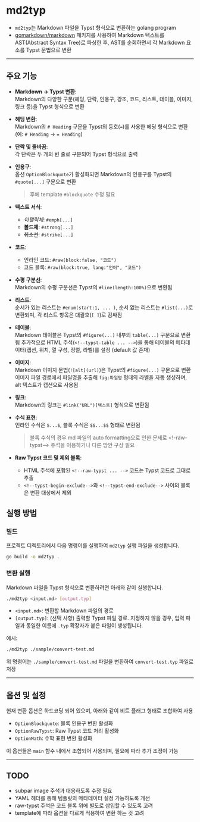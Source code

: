 # md2typ

- `md2typ`는 Markdown 파일을 Typst 형식으로 변환하는 golang program
- [gomarkdown/markdown](https://github.com/gomarkdown/markdown) 패키지를 사용하여 Markdown 텍스트를 AST(Abstract Syntax Tree)로 파싱한 후, AST를 순회하면서 각 Markdown 요소를 Typst 문법으로 변환

---

## 주요 기능

- **Markdown → Typst 변환**:  
  Markdown의 다양한 구문(헤딩, 단락, 인용구, 강조, 코드, 리스트, 테이블, 이미지, 링크 등)을 Typst 형식으로 변환

- **헤딩 변환**:  
  Markdown의 `# Heading` 구문을 Typst의 등호(`=`)를 사용한 헤딩 형식으로 변환 (예: `# Heading` → `= Heading`)

- **단락 및 줄바꿈**:  
  각 단락은 두 개의 빈 줄로 구분되어 Typst 형식으로 출력

- **인용구**:  
  옵션 `OptionBlockquote`가 활성화되면 Markdown의 인용구를 Typst의 `#quote[...]` 구문으로 변환

  > 후에 template `#blockquote` 수정 필요

- **텍스트 서식**:

  - _이탤릭체_: `#emph[...]`
  - **볼드체**: `#strong[...]`
  - ~~취소선~~: `#strike[...]`

- **코드**:

  - 인라인 코드: `#raw(block:false, "코드")`
  - 코드 블록: `#raw(block:true, lang:"언어", "코드")`

- **수평 구분선**:  
  Markdown의 수평 구분선은 Typst의 `#line(length:100%)`으로 변환됨

- **리스트**:  
  순서가 있는 리스트는 `#enum(start:1, ... )`, 순서 없는 리스트는 `#list(...)`로 변환되며, 각 리스트 항목은 대괄호(`[ ]`)로 감싸짐

- **테이블**:  
  Markdown 테이블은 Typst의 `#figure(...)` 내부의 `table(...)` 구문으로 변환됨
  추가적으로 HTML 주석(`<!--typst-table ... -->`)을 통해 테이블의 메타데이터(캡션, 위치, 열 구성, 정렬, 라벨)를 설정 (default 값 존재)

- **이미지**:  
  Markdown 이미지 문법(`![alt](url)`)은 Typst의 `#figure(...)` 구문으로 변환
  이미지 파일 경로에서 파일명을 추출해 `fig:파일명` 형태의 라벨을 자동 생성하며, alt 텍스트가 캡션으로 사용됨

- **링크**:  
  Markdown의 링크는 `#link("URL")[텍스트]` 형식으로 변환됨

- **수식 표현**:  
  인라인 수식은 `$...$`, 블록 수식은 `$$...$$` 형태로 변환됨

  > 블록 수식의 경우 md 파일의 auto formatting으로 인한 문제로 <!-raw-typst--> 주석을 이용하거나 다른 방안 구상 필요

- **Raw Typst 코드 및 제외 블록**:
  - HTML 주석에 포함된 `<!--raw-typst ... -->` 코드는 Typst 코드로 그대로 추출
  - `<!--typst-begin-exclude-->`와 `<!--typst-end-exclude-->` 사이의 블록은 변환 대상에서 제외

## 실행 방법

### 빌드

프로젝트 디렉토리에서 다음 명령어를 실행하여 `md2typ` 실행 파일을 생성합니다.

```bash
go build -o md2typ .
```

### 변환 실행

Markdown 파일을 Typst 형식으로 변환하려면 아래와 같이 실행합니다.

```bash
./md2typ <input.md> [output.typ]
```

- `<input.md>`: 변환할 Markdown 파일의 경로
- `[output.typ]`: (선택 사항) 출력할 Typst 파일 경로. 지정하지 않을 경우, 입력 파일과 동일한 이름에 `.typ` 확장자가 붙은 파일이 생성됩니다.

예시:

```bash
./md2typ ./sample/convert-test.md
```

위 명령어는 `./sample/convert-test.md` 파일을 변환하여 `convert-test.typ` 파일로 저장

---

## 옵션 및 설정

현재 변환 옵션은 하드코딩 되어 있으며, 아래와 같이 비트 플래그 형태로 조합하여 사용

- `OptionBlockquote`: 블록 인용구 변환 활성화
- `OptionRawTypst`: Raw Typst 코드 처리 활성화
- `OptionMath`: 수학 표현 변환 활성화

이 옵션들은 `main` 함수 내에서 조합되어 사용되며, 필요에 따라 추가 조정이 가능

---

## TODO

- subpar image 주석과 대응하도록 수정 필요
- YAML 헤더를 통해 템플릿의 메타데이터 설정 가능하도록 개선
- raw-typst 주석은 코드 블록 위에 별도로 삽입할 수 있도록 고려
- template에 따라 옵션을 다르게 적용하여 변환 하는 것 고려
